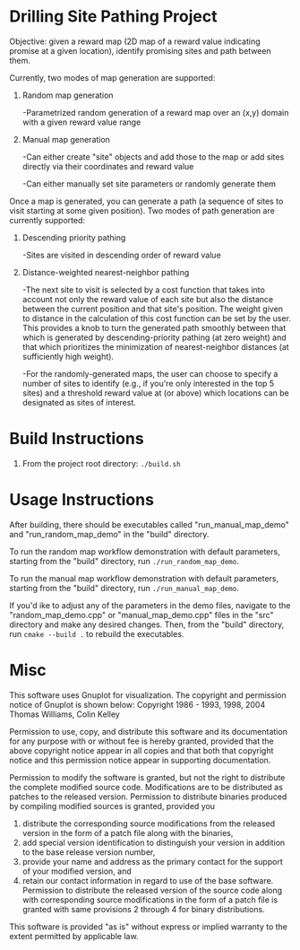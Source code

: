 # Drilling Site Pathing Project
Objective: given a reward map (2D map of a reward value indicating promise at a given location), identify promising sites and path between them.

Currently, two modes of map generation are supported:
  1. Random map generation
     
      -Parametrized random generation of a reward map over an (x,y) domain with a given reward value range
  2. Manual map generation

       -Can either create "site" objects and add those to the map or add sites directly via their coordinates and reward value
     
       -Can either manually set site parameters or randomly generate them

Once a map is generated, you can generate a path (a sequence of sites to visit starting at some given position). Two modes of path generation are currently supported:
  1. Descending priority pathing
     
      -Sites are visited in descending order of reward value
  2. Distance-weighted nearest-neighbor pathing
     
      -The next site to visit is selected by a cost function that takes into account not only the reward value of each site but also the distance between the current position and that site's position. The weight given to distance in the calculation of this cost function can be set by the user. This provides a knob to turn the generated path smoothly between that which is generated by descending-priority pathing (at zero weight) and that which prioritizes the minimization of nearest-neighbor distances (at sufficiently high weight).
    
      -For the randomly-generated maps, the user can choose to specify a number of sites to identify (e.g., if you're only interested in the top 5 sites) and a threshold reward value at (or above) which locations can be designated as sites of interest.



# Build Instructions
1. From the project root directory: `./build.sh`

# Usage Instructions
After building, there should be executables called "run_manual_map_demo" and "run_random_map_demo" in the "build" directory.

To run the random map workflow demonstration with default parameters, starting from the "build" directory, run `./run_random_map_demo`.

To run the manual map workflow demonstration with default parameters, starting from the "build" directory, run `./run_manual_map_demo`.

If you'd ike to adjust any of the parameters in the demo files, navigate to the "random_map_demo.cpp" or "manual_map_demo.cpp" files in the "src" directory and make any desired changes. Then, from the "build" directory, run `cmake --build .` to rebuild the executables.

# Misc

This software uses Gnuplot for visualization. The copyright and permission notice of Gnuplot is shown below:
Copyright 1986 - 1993, 1998, 2004   Thomas Williams, Colin Kelley

Permission to use, copy, and distribute this software and its
documentation for any purpose with or without fee is hereby granted,
provided that the above copyright notice appear in all copies and
that both that copyright notice and this permission notice appear
in supporting documentation.

Permission to modify the software is granted, but not the right to
distribute the complete modified source code.  Modifications are to
be distributed as patches to the released version.  Permission to
distribute binaries produced by compiling modified sources is granted,
provided you
  1. distribute the corresponding source modifications from the
   released version in the form of a patch file along with the binaries,
  2. add special version identification to distinguish your version
   in addition to the base release version number,
  3. provide your name and address as the primary contact for the
   support of your modified version, and
  4. retain our contact information in regard to use of the base
   software.
Permission to distribute the released version of the source code along
with corresponding source modifications in the form of a patch file is
granted with same provisions 2 through 4 for binary distributions.

This software is provided "as is" without express or implied warranty
to the extent permitted by applicable law.
